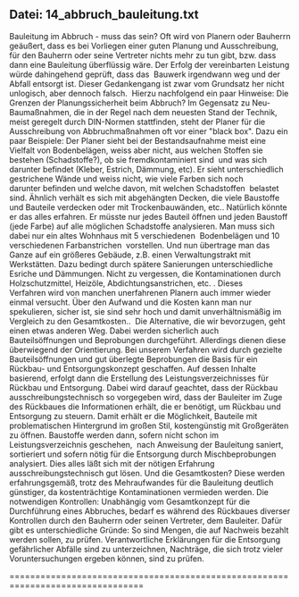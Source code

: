 **Datei:** 14_abbruch_bauleitung.txt
----------------------------------------

Bauleitung im Abbruch - muss das sein?
Oft wird von Planern oder Bauherrn geäußert, dass es bei Vorliegen einer guten Planung und Ausschreibung, für den Bauherrn oder seine Vertreter nichts mehr zu tun gibt, bzw. dass dann eine Bauleitung überflüssig wäre. Der Erfolg der vereinbarten Leistung würde dahingehend geprüft, dass das  Bauwerk irgendwann weg und der Abfall entsorgt ist. Dieser Gedankengang ist zwar vom Grundsatz her nicht unlogisch, aber dennoch falsch.  
Hierzu nachfolgend ein paar Hinweise:
Die Grenzen der Planungssicherheit beim Abbruch?
Im Gegensatz zu Neu-Baumaßnahmen, die in der Regel nach dem neuesten Stand der Technik, meist geregelt durch DIN-Normen stattfinden, steht der Planer für die Ausschreibung von Abbruchmaßnahmen oft vor einer "black box". 
Dazu ein paar Beispiele:
Der Planer sieht bei der Bestandsaufnahme meist eine Vielfalt von Bodenbelägen, weiss aber nicht, aus welchen Stoffen sie bestehen (Schadstoffe?), ob sie fremdkontaminiert sind  
und was sich darunter befindet (Kleber, Estrich, Dämmung, etc). 
Er sieht unterschiedlich gestrichene Wände und weiss nicht, wie viele Farben sich noch darunter befinden und welche davon, mit welchen Schadstoffen  belastet sind. Ähnlich verhält es sich mit abgehängten Decken, die viele Baustoffe und Bauteile verdecken oder mit Trockenbauwänden, etc.. 
Natürlich könnte er das alles erfahren. Er müsste nur jedes Bauteil öffnen und jeden Baustoff (jede Farbe) auf alle möglichen Schadstoffe analysieren. Man muss sich dabei nur ein altes Wohnhaus mit 5 verschiedenen  Bodenbelägen und 10 verschiedenen Farbanstrichen  vorstellen. Und nun übertrage man das Ganze auf ein größeres Gebäude, z.B. einen Verwaltungstrakt mit Werkstätten. Dazu bedingt durch spätere Sanierungen unterschiedliche Esriche und Dämmungen. Nicht zu vergessen, die Kontaminationen durch Holzschutzmittel, Heizöle, Abdichtungsanstrichen, etc. .
Dieses Verfahren wird von manchen unerfahrenen Planern auch immer wieder einmal versucht. Über den Aufwand und die Kosten kann man nur spekulieren, sicher ist, sie sind sehr hoch und damit unverhältnismäßig im Vergleich zu den Gesamtkosten.. 
Die Alternative, die wir bevorzugen, geht einen etwas anderen Weg. Dabei werden sicherlich auch Bauteilsöffnungen und Beprobungen durchgeführt. Allerdings dienen diese überwiegend der Orientierung. 
Bei unserem Verfahren wird durch gezielte Bauteilsöffnungen und gut überlegte Beprobungen die Basis für ein Rückbau- und Entsorgungskonzept geschaffen. 
Auf dessen Inhalte basierend, erfolgt dann die Erstellung des Leistungsverzeichnisses für Rückbau und Entsorgung. 
Dabei wird darauf geachtet, dass der Rückbau ausschreibungstechnisch so vorgegeben wird, dass der Bauleiter im Zuge des Rückbaues die Informationen erhält, die er benötigt, um Rückbau und Entsorgung zu steuern. Damit erhält er die Möglichkeit, Bauteile mit problematischen Hintergrund im großen Stil, kostengünstig mit Großgeräten zu öffnen. 
Baustoffe werden dann, sofern nicht schon im Leistungsverzeichnis geschehen,  nach Anweisung der Bauleitung saniert, sortieriert und sofern nötig für die Entsorgung durch Mischbeprobungen analysiert. Dies alles läßt sich mit der nötigen Erfahrung ausschreibungstechnisch gut lösen. Und die Gesamtkosten? Diese werden erfahrungsgemäß, trotz des Mehraufwandes für die Bauleitung deutlich günstiger, da kostenträchtige Kontaminationen vermieden werden. 
Die notwendigen Kontrollen:
Unabhängig vom Gesamtkonzept für die Durchführung eines Abbruches, bedarf es während des Rückbaues diverser Kontrollen durch den Bauherrn oder seinen Vertreter, dem Bauleiter. Dafür gibt es unterschiedliche Gründe:
So sind Mengen, die auf Nachweis bezahlt werden sollen, zu prüfen. 
Verantwortliche Erklärungen für die Entsorgung gefährlicher Abfälle sind zu unterzeichnen, 
Nachträge, die sich trotz vieler Voruntersuchungen ergeben können, sind zu prüfen.

================================================================================
